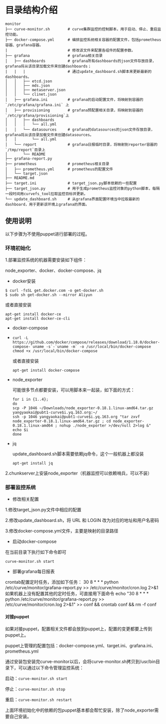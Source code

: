 # 目录结构介绍

```
monitor
├── curve-monitor.sh        # curve集群监控的控制脚本，用于启动、停止、重启监控功能。
├── docker-compose.yml      # 编排监控系统相关容器的配置文件，包括prometheus容器、grafana容器。
|                           # 修改该文件来配置各组件的配置参数。
├── grafana                 # grafana相关目录
│   ├── dashboards          # grafana所有dashboards的json文件存放目录，grafana将从该目录加载文件来创建dashboards；
|   |   |                   # 通过update_dashboard.sh脚本来更新最新的dashboards。
│   │   ├── etcd.json
│   │   ├── mds.json
│   │   ├── metaserver.json
│   │   └── clinet.json
│   ├── grafana.ini         # grafana的启动配置文件，将映射到容器的 `/etc/grafana/grafana.ini` 上
│   ├── provisioning        # grafana预配置相关目录，将映射到容器的`/etc/grafana/provisioning`上
│   │   ├── dashboards
│   │   │   └── all.yml
│   │   └── datasources     # grafana的datasources的json文件存放目录，grafana将从该目录加载文件来创建datasources。
│   │       └── all.yml
│   └── report              # grafana日报临时目录，将映射到reporter容器的`/tmp/report`目录上
│       └── README
├── grafana-report.py
├── prometheus              # prometheus相关目录
│   ├── prometheus.yml      # prometheus的配置文件
│   └── target.json
├── README.md
├── target.ini              # target_json.py脚本依赖的一些配置
├── target_json.py          # 用于生成prometheus监控对象的python脚本，每隔一段时间用curvefs_tool拉取监控目标并更新。
└── update_dashboard.sh     # 从grafana界面配置环境当中拉取最新的dashboard，用于更新该环境上grafana的界面。
```

## 使用说明

以下步骤为不使用puppet进行部署的过程。

### 环境初始化

1.部署监控系统的机器需要安装如下组件：

node_exporter、docker、docker-compose、jq

* docker安装

```
$ curl -fsSL get.docker.com -o get-docker.sh
$ sudo sh get-docker.sh --mirror Aliyun
```

或者直接安装

```
apt-get install docker-ce
apt-get install docker-ce-cli
```

* docker-compose

* ```
  curl -L https://github.com/docker/compose/releases/download/1.18.0/docker-compose-`uname -s`-`uname -m` -o /usr/local/bin/docker-compose
  chmod +x /usr/local/bin/docker-compose
  ```

  或者直接安装

  ```
  apt-get install docker-compose
  ```

* node_exporter

  可能很多节点都要安装，可以用脚本来一起装，如下面的方式：

  ```
  for i in {1..4};
  do
  scp -P 1046 ~/Downloads/node_exporter-0.18.1.linux-amd64.tar.gz yangyaokai@pubt1-curve$i.yq.163.org:~/
  ssh -p 1046 yangyaokai@pubt1-curve$i.yq.163.org "tar zxvf node_exporter-0.18.1.linux-amd64.tar.gz ; cd node_exporter-0.18.1.linux-amd64 ; nohup ./node_exporter >/dev/null 2>log &"
  echo $i
  done
  ```

* jq

  update_dashboard.sh脚本需要依赖jq命令，这个一般机器上都没装

  ```
  apt-get install jq
  ```

2.chunkserver上安装node_exporter（机器监控可以依赖哨兵，可以不装）


### 部署监控系统

* 修改相关配置

1.修改target_json.py文件中相应的配置

2.修改update_dashboard.sh，将 URL 和 LOGIN 改为对应的地址和用户名密码

3.修改docker-compose.yml文件，主要是映射的目录路径

* 启动docker-compose

在当前目录下执行如下命令即可

```curve-monitor.sh start ```

* 部署grafana每日报表

crontab配置定时任务，添加如下任务：
30 8 * * * python /etc/curve/monitor/grafana-report.py >> /etc/curve/monitor/cron.log 2>&1
如果机器上没有配置其他的定时任务，可直接用下面命令
echo "30 8 * * * python /etc/curve/monitor/grafana-report.py >> /etc/curve/monitor/cron.log 2>&1" >> conf && crontab conf && rm -f conf

#### 对接puppet

如果对接puppet，配置相关文件都会放到puppet上，配置的变更都要上传到puppet上。

puppet上管理的配置包括：docker-compose.yml、target.ini、grafana.ini、prometheus.yml

通过安装包安装完curve-monitor以后，会将curve-monitor.sh拷贝到/usr/bin目录下，可以通过以下命令管理监控系统：

启动：```curve-monitor.sh start```

停止：```curve-monitor.sh stop```

重启：```curve-monitor.sh restart```

上面环境初始化中的依赖的包puppet基本都会帮忙安装，除了node_exporter需要自己安装。
